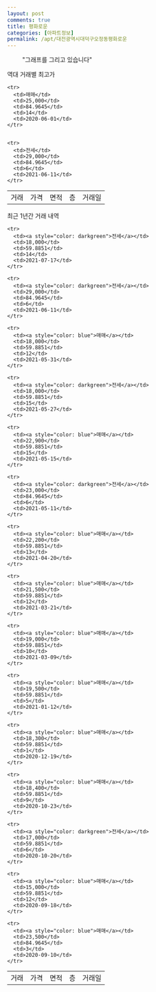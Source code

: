 ```yaml
---
layout: post
comments: true
title: 평화로운
categories: [아파트정보]
permalink: /apt/대전광역시대덕구오정동평화로운
---
```


<script type="text/javascript">
  google.charts.load('current', {'packages':['line', 'corechart']});
  google.charts.setOnLoadCallback(drawChart);

  function drawChart() {
    var data = new google.visualization.DataTable();
    data.addColumn('date', '거래일');
    data.addColumn('number', "매매");
    data.addColumn('number', "전세");
    data.addColumn('number', "전매");

    data.addRows([[new Date(Date.parse("2021-07-17")), null, 18000, null], [new Date(Date.parse("2021-06-11")), null, 29000, null], [new Date(Date.parse("2021-05-31")), 18000, null, null], [new Date(Date.parse("2021-05-27")), null, 18000, null], [new Date(Date.parse("2021-05-15")), 22900, null, null], [new Date(Date.parse("2021-05-11")), null, 23000, null], [new Date(Date.parse("2021-04-20")), 22200, null, null], [new Date(Date.parse("2021-03-21")), 21500, null, null], [new Date(Date.parse("2021-03-09")), 19000, null, null], [new Date(Date.parse("2021-01-12")), 19500, null, null], [new Date(Date.parse("2020-12-19")), 18300, null, null], [new Date(Date.parse("2020-10-23")), 18400, null, null], [new Date(Date.parse("2020-10-20")), null, 17000, null], [new Date(Date.parse("2020-09-18")), 15000, null, null], [new Date(Date.parse("2020-09-10")), 23500, null, null]]);

    var options = {
      lineWidth: 0,
      pointsVisible: true,    
      title: '최근 1년간 유형별 실거래가 분포',
      legend: { position: 'bottom' }
    };

    var formatter = new google.visualization.NumberFormat({pattern:'###,###'} );
    formatter.format(data, 1);
    formatter.format(data, 2);
    
    setTimeout(function() {
        var chart = new google.visualization.LineChart(document.getElementById('columnchart_material'));
        chart.draw(data, (options));
        document.getElementById('loading').style.display = 'none';
    }, 1000);


  }
</script>


<div id="loading" style="z-index:20; display: block; margin-left: 35px">"그래프를 그리고 있습니다"</div>
<div id="columnchart_material" style="width: 95%; margin-left: -35px; display: block"></div>

역대 거래별 최고가
<table class="sortable">
    <tr>
      <td>거래</td>
      <td>가격</td>
      <td>면적</td>
      <td>층</td>
      <td>거래일</td>
    </tr>
    
    <tr>
      <td>매매</td>
      <td>25,000</td>
      <td>84.9645</td>
      <td>14</td>
      <td>2020-06-01</td>
    </tr>
        
    
    <tr>
      <td>전세</td>
      <td>29,000</td>
      <td>84.9645</td>
      <td>6</td>
      <td>2021-06-11</td>
    </tr>
        
    
</table>

최근 1년간 거래 내역

<font size='small'>
<table class="sortable">
    <tr>
      <td>거래</td>
      <td>가격</td>
      <td>면적</td>
      <td>층</td>
      <td>거래일</td>
    </tr>

    <tr>
      <td><a style="color: darkgreen">전세</a></td>
      <td>18,000</td>
      <td>59.8851</td>
      <td>14</td>
      <td>2021-07-17</td>
    </tr>
      
    <tr>
      <td><a style="color: darkgreen">전세</a></td>
      <td>29,000</td>
      <td>84.9645</td>
      <td>6</td>
      <td>2021-06-11</td>
    </tr>
      
    <tr>
      <td><a style="color: blue">매매</a></td>
      <td>18,000</td>
      <td>59.8851</td>
      <td>12</td>
      <td>2021-05-31</td>
    </tr>
      
    <tr>
      <td><a style="color: darkgreen">전세</a></td>
      <td>18,000</td>
      <td>59.8851</td>
      <td>15</td>
      <td>2021-05-27</td>
    </tr>
      
    <tr>
      <td><a style="color: blue">매매</a></td>
      <td>22,900</td>
      <td>59.8851</td>
      <td>15</td>
      <td>2021-05-15</td>
    </tr>
      
    <tr>
      <td><a style="color: darkgreen">전세</a></td>
      <td>23,000</td>
      <td>84.9645</td>
      <td>6</td>
      <td>2021-05-11</td>
    </tr>
      
    <tr>
      <td><a style="color: blue">매매</a></td>
      <td>22,200</td>
      <td>59.8851</td>
      <td>13</td>
      <td>2021-04-20</td>
    </tr>
      
    <tr>
      <td><a style="color: blue">매매</a></td>
      <td>21,500</td>
      <td>59.8851</td>
      <td>12</td>
      <td>2021-03-21</td>
    </tr>
      
    <tr>
      <td><a style="color: blue">매매</a></td>
      <td>19,000</td>
      <td>59.8851</td>
      <td>10</td>
      <td>2021-03-09</td>
    </tr>
      
    <tr>
      <td><a style="color: blue">매매</a></td>
      <td>19,500</td>
      <td>59.8851</td>
      <td>5</td>
      <td>2021-01-12</td>
    </tr>
      
    <tr>
      <td><a style="color: blue">매매</a></td>
      <td>18,300</td>
      <td>59.8851</td>
      <td>1</td>
      <td>2020-12-19</td>
    </tr>
      
    <tr>
      <td><a style="color: blue">매매</a></td>
      <td>18,400</td>
      <td>59.8851</td>
      <td>9</td>
      <td>2020-10-23</td>
    </tr>
      
    <tr>
      <td><a style="color: darkgreen">전세</a></td>
      <td>17,000</td>
      <td>59.8851</td>
      <td>6</td>
      <td>2020-10-20</td>
    </tr>
      
    <tr>
      <td><a style="color: blue">매매</a></td>
      <td>15,000</td>
      <td>59.8851</td>
      <td>12</td>
      <td>2020-09-18</td>
    </tr>
      
    <tr>
      <td><a style="color: blue">매매</a></td>
      <td>23,500</td>
      <td>84.9645</td>
      <td>3</td>
      <td>2020-09-10</td>
    </tr>
      
</table>
</font>

